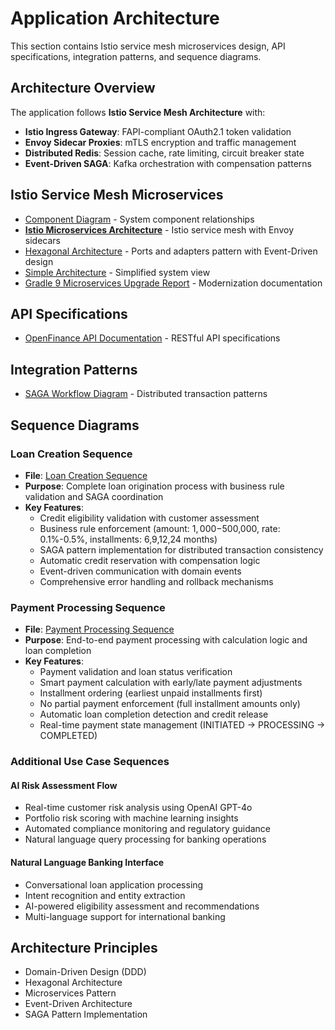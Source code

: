 # Application Architecture

This section contains Istio service mesh microservices design, API specifications, integration patterns, and sequence diagrams.

## Architecture Overview

The application follows **Istio Service Mesh Architecture** with:
- **Istio Ingress Gateway**: FAPI-compliant OAuth2.1 token validation
- **Envoy Sidecar Proxies**: mTLS encryption and traffic management  
- **Distributed Redis**: Session cache, rate limiting, circuit breaker state
- **Event-Driven SAGA**: Kafka orchestration with compensation patterns

## Istio Service Mesh Microservices
- [Component Diagram](microservices/component-diagram.puml) - System component relationships
- [**Istio Microservices Architecture**](microservices/microservices-architecture-diagram.puml) - Istio service mesh with Envoy sidecars
- [Hexagonal Architecture](microservices/hexagonal-architecture.puml) - Ports and adapters pattern with Event-Driven design
- [Simple Architecture](microservices/simple-architecture.puml) - Simplified system view
- [Gradle 9 Microservices Upgrade Report](microservices/GRADLE_9_MICROSERVICES_UPGRADE_REPORT.md) - Modernization documentation

## API Specifications
- [OpenFinance API Documentation](api-specifications/OPENFINANCE_API_DOCUMENTATION.md) - RESTful API specifications

## Integration Patterns
- [SAGA Workflow Diagram](integration-patterns/saga-workflow-diagram.puml) - Distributed transaction patterns

## Sequence Diagrams

### Loan Creation Sequence
- **File**: [Loan Creation Sequence](sequence-diagrams/loan-creation-sequence.puml)
- **Purpose**: Complete loan origination process with business rule validation and SAGA coordination
- **Key Features**:
  - Credit eligibility validation with customer assessment
  - Business rule enforcement (amount: $1,000-$500,000, rate: 0.1%-0.5%, installments: 6,9,12,24 months)
  - SAGA pattern implementation for distributed transaction consistency
  - Automatic credit reservation with compensation logic
  - Event-driven communication with domain events
  - Comprehensive error handling and rollback mechanisms

### Payment Processing Sequence
- **File**: [Payment Processing Sequence](sequence-diagrams/payment-processing-sequence.puml)
- **Purpose**: End-to-end payment processing with calculation logic and loan completion
- **Key Features**:
  - Payment validation and loan status verification
  - Smart payment calculation with early/late payment adjustments
  - Installment ordering (earliest unpaid installments first)
  - No partial payment enforcement (full installment amounts only)
  - Automatic loan completion detection and credit release
  - Real-time payment state management (INITIATED → PROCESSING → COMPLETED)

### Additional Use Case Sequences

#### AI Risk Assessment Flow
- Real-time customer risk analysis using OpenAI GPT-4o
- Portfolio risk scoring with machine learning insights
- Automated compliance monitoring and regulatory guidance
- Natural language query processing for banking operations

#### Natural Language Banking Interface
- Conversational loan application processing
- Intent recognition and entity extraction
- AI-powered eligibility assessment and recommendations
- Multi-language support for international banking

## Architecture Principles
- Domain-Driven Design (DDD)
- Hexagonal Architecture
- Microservices Pattern
- Event-Driven Architecture
- SAGA Pattern Implementation